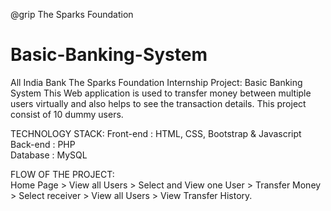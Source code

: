 @grip The Sparks Foundation

# Basic-Banking-System
All India Bank The Sparks Foundation Internship Project: Basic Banking System This Web application is used to transfer money between multiple users virtually and also helps to see the transaction details. This project consist of 10 dummy users.

TECHNOLOGY STACK:
  Front-end : HTML, CSS, Bootstrap &amp; Javascript 
  Back-end : PHP  
  Database : MySQL  
 
 FLOW OF THE PROJECT:  
      Home Page > View all Users > Select and View one User > Transfer Money > Select receiver > View all Users > View Transfer History.
